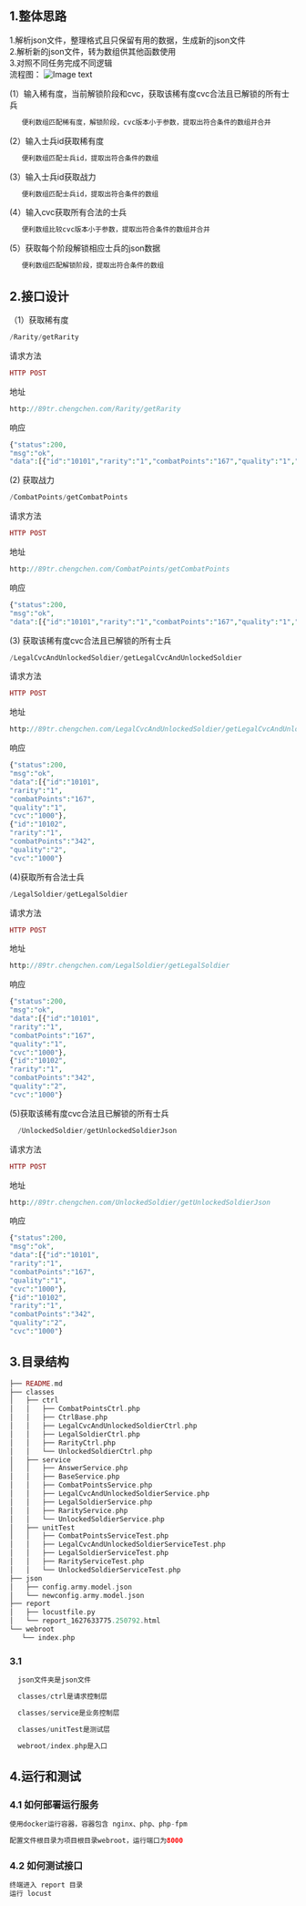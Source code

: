 ## 1.整体思路
1.解析json文件，整理格式且只保留有用的数据，生成新的json文件  
2.解析新的json文件，转为数组供其他函数使用  
3.对照不同任务完成不同逻辑  
流程图：
![Image text](https://raw.githubusercontent.com/89trillion-chengchen/job1/master/images/%E6%9C%AA%E5%91%BD%E5%90%8D%E6%96%87%E4%BB%B6%20(1).jpg
)

(1）输入稀有度，当前解锁阶段和cvc，获取该稀有度cvc合法且已解锁的所有士兵
```php 
   便利数组匹配稀有度，解锁阶段，cvc版本小于参数，提取出符合条件的数组并合并
```
(2）输入士兵id获取稀有度  
```php 
   便利数组匹配士兵id，提取出符合条件的数组
```
(3）输入士兵id获取战力  
```php 
   便利数组匹配士兵id，提取出符合条件的数组
```
(4）输入cvc获取所有合法的士兵  
```php 
   便利数组比较cvc版本小于参数，提取出符合条件的数组并合并
```
(5）获取每个阶段解锁相应士兵的json数据  
```php 
   便利数组匹配解锁阶段，提取出符合条件的数组
```
## 2.接口设计

（1）获取稀有度 
```php 
/Rarity/getRarity  
```
请求方法  
```php 
HTTP POST  
```
地址   
```php 
http://89tr.chengchen.com/Rarity/getRarity  
```
响应   
```php 
{"status":200,
"msg":"ok",
"data":[{"id":"10101","rarity":"1","combatPoints":"167","quality":"1","cvc":"1000"}]}
```

(2) 获取战力 
```php 
/CombatPoints/getCombatPoints   
 ```
请求方法  
```php 
HTTP POST  
 ```
地址   
```php 
http://89tr.chengchen.com/CombatPoints/getCombatPoints 
 ```
响应   
```php 
{"status":200,
"msg":"ok",
"data":[{"id":"10101","rarity":"1","combatPoints":"167","quality":"1","cvc":"1000"}]}  
 ```

(3) 获取该稀有度cvc合法且已解锁的所有士兵 
 ```php 
/LegalCvcAndUnlockedSoldier/getLegalCvcAndUnlockedSoldier 
 ```
请求方法  
 ```php 
HTTP POST  
 ```
地址   
 ```php 
 http://89tr.chengchen.com/LegalCvcAndUnlockedSoldier/getLegalCvcAndUnlockedSoldier
 ```
响应   
 ```php 
{"status":200,
"msg":"ok",
"data":[{"id":"10101",
"rarity":"1",
"combatPoints":"167",
"quality":"1",
"cvc":"1000"},
{"id":"10102",
"rarity":"1",
"combatPoints":"342",
"quality":"2",
"cvc":"1000"}   
 ```

(4)获取所有合法士兵 
  ```php 
/LegalSoldier/getLegalSoldier 
   ```
请求方法  
  ```php 
HTTP POST  
 ```
地址   
  ```php 
http://89tr.chengchen.com/LegalSoldier/getLegalSoldier 
 ```
响应   
 ```php 
{"status":200,
"msg":"ok",
"data":[{"id":"10101",
"rarity":"1",
"combatPoints":"167",
"quality":"1",
"cvc":"1000"},
{"id":"10102",
"rarity":"1",
"combatPoints":"342",
"quality":"2",
"cvc":"1000"}   
 ```

(5)获取该稀有度cvc合法且已解锁的所有士兵 
```php 
  /UnlockedSoldier/getUnlockedSoldierJson  
```
请求方法  
```php 
HTTP POST  
 ```
地址   
   ```php 
http://89tr.chengchen.com/UnlockedSoldier/getUnlockedSoldierJson  
   ```
响应   
 ```php 
{"status":200,
"msg":"ok",
"data":[{"id":"10101",
"rarity":"1",
"combatPoints":"167",
"quality":"1",
"cvc":"1000"},
{"id":"10102",
"rarity":"1",
"combatPoints":"342",
"quality":"2",
"cvc":"1000"}   
 ```
## 3.目录结构
 ```php
├── README.md
├── classes
│   ├── ctrl
│   │   ├── CombatPointsCtrl.php
│   │   ├── CtrlBase.php
│   │   ├── LegalCvcAndUnlockedSoldierCtrl.php
│   │   ├── LegalSoldierCtrl.php
│   │   ├── RarityCtrl.php
│   │   └── UnlockedSoldierCtrl.php
│   ├── service
│   │   ├── AnswerService.php
│   │   ├── BaseService.php
│   │   ├── CombatPointsService.php
│   │   ├── LegalCvcAndUnlockedSoldierService.php
│   │   ├── LegalSoldierService.php
│   │   ├── RarityService.php
│   │   └── UnlockedSoldierService.php
│   ├── unitTest
│   │   ├── CombatPointsServiceTest.php
│   │   ├── LegalCvcAndUnlockedSoldierServiceTest.php
│   │   ├── LegalSoldierServiceTest.php
│   │   ├── RarityServiceTest.php
│   │   └── UnlockedSoldierServiceTest.php
├── json
│   ├── config.army.model.json
│   └── newconfig.army.model.json
├── report
│   ├── locustfile.py
│   └── report_1627633775.250792.html
└── webroot
    └── index.php

  ```
### 3.1
  ```php
    json文件夹是json文件

    classes/ctrl是请求控制层

    classes/service是业务控制层

    classes/unitTest是测试层

    webroot/index.php是入口
  ```


## 4.运行和测试
### 4.1 如何部署运行服务
  ```php
使用docker运行容器，容器包含 nginx、php、php-fpm

配置文件根目录为项目根目录webroot，运行端口为8000
  ```
### 4.2 如何测试接口
  ```php
  终端进入 report 目录
  运行 locust 
  ```




